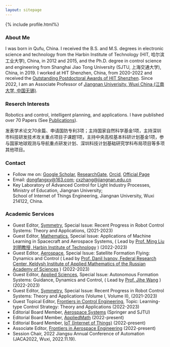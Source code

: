 ```yaml
---
layout: sitepage
---
```


[comment]: # (Insert my picture)
{% include profile.html%}

[comment]: # (Insert my resume below)

### About Me
<!--
2019年上海交通大学控制学科博士学位，2012/2015年哈尔滨工业大学微电子学科本科、硕士学位。作为Guest Editor为[Symmetry](https://www.mdpi.com/journal/symmetry/special_issues/Recent_Progress_Robot_Control_Systems_Theory_Applications) (2021-今)、[Mathematics](https://www.mdpi.com/journal/mathematics/special_issues/09O2330789) (2022-今)组织专刊， 期刊 [AppliedMath](https://www.mdpi.com/journal/appliedmath/editors) 编委(2022-今)、[IoT (Internet of Things)](https://www.mdpi.com/journal/IoT/editors)编委(2022-今)。
复制了师傅的主页，我还在修改中....[[My CV in PDF]]({{site.url}}/YuJiangCV.pdf) 
-->

I was born in Qufu, China. I received the B.S. and M.S. degrees in electronic science and technology from the Harbin Institute of Technology (HIT, 哈尔滨工业大学), China, in 2012 and 2015, and the Ph.D. degree in control science and engineering from Shanghai Jiao Tong University (SJTU, 上海交通大学), China, in 2019. I worked at HIT Shenzhen, China, from 2020-2022 and received the [Outstanding Postdoctoral Awards of HIT Shenzhen](http://www.hitsz.edu.cn/article/view/id-118575.html). Since 2022, I am an Associate Professor of [Jiangnan Univerisity, Wuxi China (江南大学, 中国无锡)](https://www.jiangnan.edu.cn/).
<!--
I serves as Guest Editor of [Symmetry](https://www.mdpi.com/journal/symmetry/special_issues/Recent_Progress_Robot_Control_Systems_Theory_Applications),  [Mathematics](https://www.mdpi.com/journal/mathematics/special_issues/09O2330789) (Lead by [Prof. Ming Liu 刘明教授](http://homepage.hit.edu.cn/liuming23) ) on robotics and system control topics, Guest Associate Editor of [Frontiers in Control Engineering](https://www.frontiersin.org/journals/control-engineering/sections/control-and-automation-systems/editors), Editorial Board Members of [AppliedMath](https://www.mdpi.com/journal/appliedmath/editors), [IoT (Internet of Things)](https://www.mdpi.com/journal/IoT/editors) and Associate Editor of  [Frontiers in Aerospace Engineering](https://www.frontiersin.org/journals/aerospace-engineering/editors). 
-->

### Reserch Interests
Robotics and control, intelligent planning, and applications. 
I have published over 70 Papers (See [Publications](https://dongfangxy.github.io/publications/)).

发表学术论文70余篇、申请国防专利3项；主持国家自然科学基金1项，主持深圳市科技研发技术攻关重点项目子课题1项，主持中央高校基本科研计划基金1项，参与国家地球观测与导航重点研发计划、深圳科技计划基础研究学科布局项目等多项其他项目。

### Contact
- Follow me on:
[Google Scholar](https://scholar.google.com/citations?user=oHzlz50AAAAJ&hl),
[ResearchGate](https://www.researchgate.net/profile/Chengxi_Zhang5),
[Orcid](https://orcid.org/0000-0002-3130-6497),
[Official Page](http://iot.jiangnan.edu.cn/info/1060/5339.htm) 
- Email: dongfangxy@163.com; cxzhang@jiangnan.edu.cn 
- Key Laboratory of Advanced Control for Light Industry Processes, Ministry of Education, Jiangnan University; <br>
School of Internet of Things Engineering, Jiangnan University, Wuxi 214122, China.



### Academic Services
- Guest Editor, [Symmetry](https://www.mdpi.com/journal/symmetry/special_issues/Recent_Progress_Robot_Control_Systems_Theory_Applications), Special Issue: Recent Progress in Robot Control Systems: Theory and Applications,  (2021-2023) 
- Guest Editor, [Mathematics](https://www.mdpi.com/journal/mathematics/special_issues/09O2330789), Special Issue: Applications of Machine Learning in Spacecraft and Aerospace Systems, ( Lead by [Prof. Ming Liu 刘明教授, Harbin Institute of Technology](http://homepage.hit.edu.cn/liuming23) ) (2022-2023)  
- Guest Editor, [Aerospace](https://www.mdpi.com/journal/aerospace/special_issues/U81MBDN1BK), Special Issue: Satellite Formation Flying: Dynamics and Control ( Lead by [Prof. Danil Ivanov, Federal Research Center, Keldysh Institute of Applied Mathematics of the Russian Academy of Sciences](https://keldysh.ru/microsatellites/eng/team.html) ) (2022-2023)  
- Guest Editor, [Applied Sciences](https://www.mdpi.com/journal/aerospace/special_issues/U81MBDN1BK), Special Issue: Autonomous Formation Systems: Guidance, Dynamics and Control, ( Lead by [Prof. Jihe Wang](https://tianqin.sysu.edu.cn/members/wang-ji-he) ) (2022-2023)  
- Guest Editor, [Symmetry](https://www.mdpi.com/journal/symmetry/special_issues/Recent_Progress_Robot_Control_Systems_Theory_Applications), Special Issue: Recent Progress in Robot Control Systems: Theory and Applications (Volume I, Volume II),  (2021-2023) 
- Guest Topical Editor, [Frontiers in Control Engineering](https://www.frontiersin.org/journals/control-engineering/sections/control-and-automation-systems/editors), Topic: Learning-type Control Strategy: Theory and Applications (2022-2023) 
- Editorial Board Member, [Aerospace Systems](https://www.springer.com/journal/42401/editors) (Springer and SJTU)
- Editorial Board Member, [AppliedMath](https://www.mdpi.com/journal/appliedmath/editors) (2022-present) 
- Editorial Board Member, [IoT (Internet of Things)](https://www.mdpi.com/journal/IoT/editors) (2022-present) 
- Associate Editor, [Frontiers in Aerospace Engineering](https://www.frontiersin.org/journals/aerospace-engineering/editors) (2022-present) 
- Session Chair, 2022 Jiangsu Annual Conference of Automation (JACA2022, Wuxi, 2022.11.19).


<!--
Recently, I work closely with [Dr. Jin Wu (吴荩)](https://zarathustr.github.io/) from the Hong Kong University of Science and Technology (HKUST), Hong Kong, China.
-->



<!--
<a href="mailto:dongfangxy@163.com"><span style="line-height:2;">dongfangxy@163.com</span>;  <a href="mailto:cxzhang@jiangnan.edu.cn"><span style="line-height:2;">cxzhang@jiangnan.edu.cn</span>
# Experiences
* New Position, <a href="https://dongfangxy.github.io/">New Affiliation</a>, Location, 2021-
* Post-doc Position,  <a href="https://dongfangxy.github.io/">Harbin Institute of Technology</a>, School of Electronics and Information, Shenzhen, Dec 2019 - 2021.
-->

<!--
# Education
* Ph.D., Control Science and Engineering, <a href="https://dongfangxy.github.io/">Shanghai Jiao Tong University</a>, Shanghai, Mar. 2015 - Dec. 2019. 
* M.S.,  Microelectronics and Solid State Electronics, <a href="https://dongfangxy.github.io/">Harbin Institute of Technology</a>, Shenzhen, Sep. 2012 - Jan. 2015. 
* B.S.,  Electronics Science and Technology, <a href="https://dongfangxy.github.io/">Harbin Institute of Technology</a>, Weihai, Sep. 2008 - Jun. 2012.
-->

<!--
# Other information
* Service: 
国家自然科学基金信息学部函评专家 (Correspondence Review Expert of the National Natural Science Foundation of China, from 2020), Reviewer for more than 20 journals and conferences.
* Awards：
上海交大 2019 届研究生校友班级理事(2019-2024)，哈工大深圳优秀博士后(2021)。
-->

